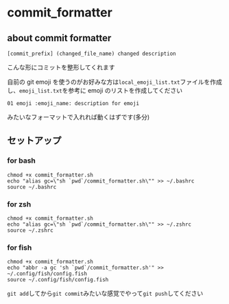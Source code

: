 # commit_formatter

## about commit formatter

```
[commit_prefix] (changed_file_name) changed description
```

こんな形にコミットを整形してくれます

自前の git emoji を使うのがお好みな方は`local_emoji_list.txt`ファイルを作成し、`emoji_list.txt`を参考に emoji のリストを作成してください

`01 emoji :emoji_name: description for emoji`

みたいなフォーマットで入れれば動くはずです(多分)

## セットアップ

### for bash

```shell script
chmod +x commit_formatter.sh
echo "alias gc=\"sh `pwd`/commit_formatter.sh\"" >> ~/.bashrc
source ~/.bashrc
```

### for zsh

```shell script
chmod +x commit_formatter.sh
echo "alias gc=\"sh `pwd`/commit_formatter.sh\"" >> ~/.zshrc
source ~/.zshrc
```

### for fish

```shell script
chmod +x commit_formatter.sh
echo "abbr -a gc 'sh `pwd`/commit_formatter.sh'" >> ~/.config/fish/config.fish
source ~/.config/fish/config.fish
```

`git add`してから`git commit`みたいな感覚でやって`git push`してください
